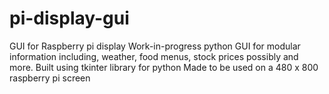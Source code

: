 # pi-display-gui
GUI for Raspberry pi display
Work-in-progress python GUI for modular information including, weather, food menus, stock prices possibly and more.
Built using tkinter library for python
Made to be used on a 480 x 800 raspberry pi screen 
